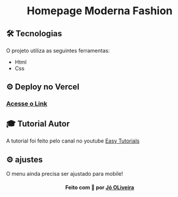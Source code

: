 <h1 align="center">
    Homepage Moderna Fashion
    <br>
</h1>

## 🛠 Tecnologias
O projeto utiliza as seguintes ferramentas:
* Html
* Css

## ⚙ Deploy no Vercel
<h3 align="left">
      <a href="https://homepage-moderna-fashion-html-css.vercel.app/" target="_blank">Acesse o Link</a>
</h3>

## :mortar_board: Tutorial Autor 
A tutorial foi feito pelo canal no youtube  <a href="https://www.youtube.com/channel/UCkjoHfkLEy7ZT4bA2myJ8xA?pbjreload=102">Easy Tutorials</a>

## ⚙ ajustes
O menu ainda precisa ser ajustado para mobile!

<h4 align="center">
Feito com 💜 por <a href="https://www.linkedin.com/in/j%C3%B3-oliveira-2756a5180/" target="_blank">Jó OLiveira</a>
</h4>
 
